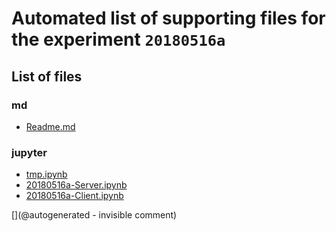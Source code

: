 # Automated list of supporting files for the __experiment `20180516a`__

## List of files

### md

* [Readme.md](/matty/20180516a/Readme.md)


### jupyter

* [tmp.ipynb](/tmp.ipynb)
* [20180516a-Server.ipynb](/matty/20180516a/20180516a-Server.ipynb)
* [20180516a-Client.ipynb](/matty/20180516a/20180516a-Client.ipynb)


[](@autogenerated - invisible comment)
